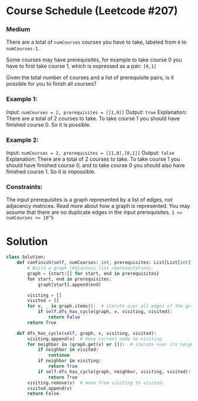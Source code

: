 Course Schedule (Leetcode #207)
===============================
### Medium
There are a total of `numCourses` courses you have to take, labeled from `0` to `numCourses-1`.

Some courses may have prerequisites, for example to take course 0 you have to first take course 1, which is expressed as a pair: `[0,1]`

Given the total number of courses and a list of prerequisite pairs, is it possible for you to finish all courses?

### Example 1:

Input: `numCourses = 2, prerequisites = [[1,0]]`
Output: `true`
Explanation: There are a total of 2 courses to take.
             To take course 1 you should have finished course 0. So it is possible.
### Example 2:

Input: `numCourses = 2, prerequisites = [[1,0],[0,1]]`
Output: `false`
Explanation: There are a total of 2 courses to take.
             To take course 1 you should have finished course 0, and to take course 0 you should
             also have finished course 1. So it is impossible.


### Constraints:

The input prerequisites is a graph represented by a list of edges, not adjacency matrices. Read more about how a graph is represented.
You may assume that there are no duplicate edges in the input prerequisites.
`1 <= numCourses <= 10^5`

Solution
========

```python
class Solution:
    def canFinish(self, numCourses: int, prerequisites: List[List[int]]) -> bool:
        # Build a graph (Adjacency list representation).
        graph = {start:[] for start, end in prerequisites}
        for start, end in prerequisites:
            graph[start].append(end)

        visiting = []
        visited = []
        for v, _ in graph.items():  # iterate over all edges of the graph.
            if self.dfs_has_cycle(graph, v, visiting, visited):
                return False
        return True

    def dfs_has_cycle(self, graph, v, visiting, visited):
        visiting.append(v)  # move current node to visiting
        for neighbor in (graph.get(v) or []):  # iterate over its neighbors if it exist.
            if neighbor in visited:
                continue
            if neighbor in visiting:
                return True
            if self.dfs_has_cycle(graph, neighbor, visiting, visited):
                return True
        visiting.remove(v)  # move from visiting to visited.
        visited.append(v)
        return False
```
